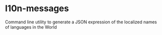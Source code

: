 # l10n-messages
Command line utility to generate a JSON expression of the localized names of languages in the World
